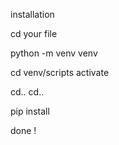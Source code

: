 installation

cd your file

python -m venv venv

cd venv/scripts
activate

cd..
cd..

pip install

done !
